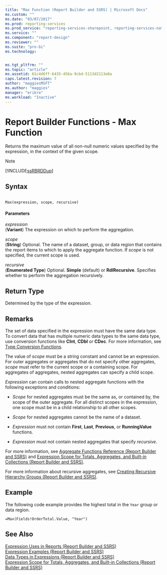 ```yaml
---
title: "Max Function (Report Builder and SSRS) | Microsoft Docs"
ms.custom: ""
ms.date: "03/07/2017"
ms.prod: reporting-services
ms.prod_service: "reporting-services-sharepoint, reporting-services-native"
ms.service: ""
ms.component: "report-design"
ms.reviewer: ""
ms.suite: "pro-bi"
ms.technology: 


ms.tgt_pltfrm: ""
ms.topic: "article"
ms.assetid: 61c4d6ff-6435-456a-9cbd-5113d2113e8a
caps.latest.revision: 7
author: "maggiesMSFT"
ms.author: "maggies"
manager: "erikre"
ms.workload: "Inactive"
---
```

# Report Builder Functions - Max Function
  Returns the maximum value of all non-null numeric values specified by the expression, in the context of the given scope.  
  
> [!NOTE]  
>  [!INCLUDE[ssRBRDDup](../../includes/ssrbrddup-md.md)]  
  
## Syntax  
  
```  
  
Max(expression, scope, recursive)  
```  
  
#### Parameters  
 *expression*  
 (**Variant**) The expression on which to perform the aggregation.  
  
 *scope*  
 (**String**) Optional. The name of a dataset, group, or data region that contains the report items to which to apply the aggregate function. If *scope* is not specified, the current scope is used.  
  
 *recursive*  
 (**Enumerated Type**) Optional. **Simple** (default) or **RdlRecursive**. Specifies whether to perform the aggregation recursively.  
  
## Return Type  
 Determined by the type of the expression.  
  
## Remarks  
 The set of data specified in the expression must have the same data type. To convert data that has multiple numeric data types to the same data type, use conversion functions like **CInt**, **CDbl** or **CDec**. For more information, see [Type Conversion Functions](http://go.microsoft.com/fwlink/?LinkId=96142).  
  
 The value of *scope* must be a string constant and cannot be an expression. For outer aggregates or aggregates that do not specify other aggregates, *scope* must refer to the current scope or a containing scope. For aggregates of aggregates, nested aggregates can specify a child scope.  
  
 *Expression* can contain calls to nested aggregate functions with the following exceptions and conditions:  
  
-   *Scope* for nested aggregates must be the same as, or contained by, the scope of the outer aggregate. For all distinct scopes in the expression, one scope must be in a child relationship to all other scopes.  
  
-   *Scope* for nested aggregates cannot be the name of a dataset.  
  
-   *Expression* must not contain **First**, **Last**, **Previous**, or **RunningValue** functions.  
  
-   *Expression* must not contain nested aggregates that specify *recursive*.  
  
 For more information, see [Aggregate Functions Reference &#40;Report Builder and SSRS&#41;](../../reporting-services/report-design/report-builder-functions-aggregate-functions-reference.md) and [Expression Scope for Totals, Aggregates, and Built-in Collections &#40;Report Builder and SSRS&#41;](../../reporting-services/report-design/expression-scope-for-totals-aggregates-and-built-in-collections.md).  
  
 For more information about recursive aggregates, see [Creating Recursive Hierarchy Groups &#40;Report Builder and SSRS&#41;](../../reporting-services/report-design/creating-recursive-hierarchy-groups-report-builder-and-ssrs.md).  
  
## Example  
 The following code example provides the highest total in the `Year` group or data region.  
  
```  
=Max(Fields!OrderTotal.Value, "Year")  
```  
  
## See Also  
 [Expression Uses in Reports &#40;Report Builder and SSRS&#41;](../../reporting-services/report-design/expression-uses-in-reports-report-builder-and-ssrs.md)   
 [Expression Examples &#40;Report Builder and SSRS&#41;](../../reporting-services/report-design/expression-examples-report-builder-and-ssrs.md)   
 [Data Types in Expressions &#40;Report Builder and SSRS&#41;](../../reporting-services/report-design/data-types-in-expressions-report-builder-and-ssrs.md)   
 [Expression Scope for Totals, Aggregates, and Built-in Collections &#40;Report Builder and SSRS&#41;](../../reporting-services/report-design/expression-scope-for-totals-aggregates-and-built-in-collections.md)  
  
  
